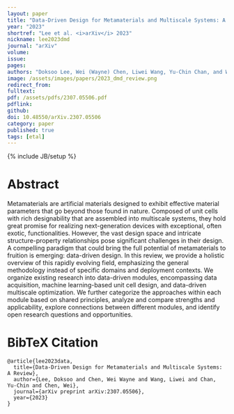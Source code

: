 ```yaml
---
layout: paper
title: "Data-Driven Design for Metamaterials and Multiscale Systems: A Review"
year: "2023"
shortref: "Lee et al. <i>arXiv</i> 2023"
nickname: lee2023dmd
journal: "arXiv"
volume: 
issue: 
pages: 
authors: "Doksoo Lee, Wei (Wayne) Chen, Liwei Wang, Yu-Chin Chan, and Wei Chen"
image: /assets/images/papers/2023_dmd_review.png
redirect_from: 
fulltext: 
pdf: /assets/pdfs/2307.05506.pdf
pdflink: 
github: 
doi: 10.48550/arXiv.2307.05506
category: paper
published: true
tags: [etal]
---
```

{% include JB/setup %}

# Abstract 

Metamaterials are artificial materials designed to exhibit effective material parameters that go beyond those found in nature. Composed of unit cells with rich designability that are assembled into multiscale systems, they hold great promise for realizing next-generation devices with exceptional, often exotic, functionalities. However, the vast design space and intricate structure-property relationships pose significant challenges in their design. A compelling paradigm that could bring the full potential of metamaterials to fruition is emerging: data-driven design. In this review, we provide a holistic overview of this rapidly evolving field, emphasizing the general methodology instead of specific domains and deployment contexts. We organize existing research into data-driven modules, encompassing data acquisition, machine learning-based unit cell design, and data-driven multiscale optimization. We further categorize the approaches within each module based on shared principles, analyze and compare strengths and applicability, explore connections between different modules, and identify open research questions and opportunities.




# BibTeX Citation

```
@article{lee2023data,
  title={Data-Driven Design for Metamaterials and Multiscale Systems: A Review},
  author={Lee, Doksoo and Chen, Wei Wayne and Wang, Liwei and Chan, Yu-Chin and Chen, Wei},
  journal={arXiv preprint arXiv:2307.05506},
  year={2023}
}
```
